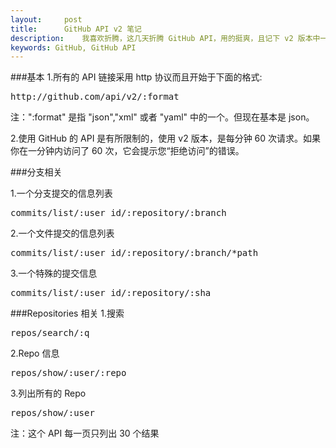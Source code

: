 ```yaml
---
layout:     post
title:      GitHub API v2 笔记
description:    我喜欢折腾，这几天折腾 GitHub API，用的挺爽，且记下 v2 版本中一些常用的东西。
keywords: GitHub, GitHub API
---
```

###基本
1.所有的 API 链接采用 http 协议而且开始于下面的格式:
<pre class="html" name="colorcode">
http://github.com/api/v2/:format
</pre>
注：":format" 是指 "json","xml" 或者 "yaml" 中的一个。但现在基本是 json。

2.使用 GitHub 的 API 是有所限制的，使用 v2 版本，是每分钟 60 次请求。如果你在一分钟内访问了 60 次，它会提示您“拒绝访问”的错误。

###分支相关

1.一个分支提交的信息列表
<pre class="js" name="colorcode">
commits/list/:user_id/:repository/:branch
</pre>
2.一个文件提交的信息列表
<pre class="js" name="colorcode">
commits/list/:user_id/:repository/:branch/*path
</pre>
3.一个特殊的提交信息
<pre class="js" name="colorcode">
commits/list/:user_id/:repository/:sha
</pre>

###Repositories 相关
1.搜索
<pre class="js" name="colorcode">
repos/search/:q
</pre>
2.Repo 信息
<pre class="js" name="colorcode">
repos/show/:user/:repo
</pre>
3.列出所有的 Repo
<pre class="js" name="colorcode">
repos/show/:user
</pre>
注：这个 API 每一页只列出 30 个结果
